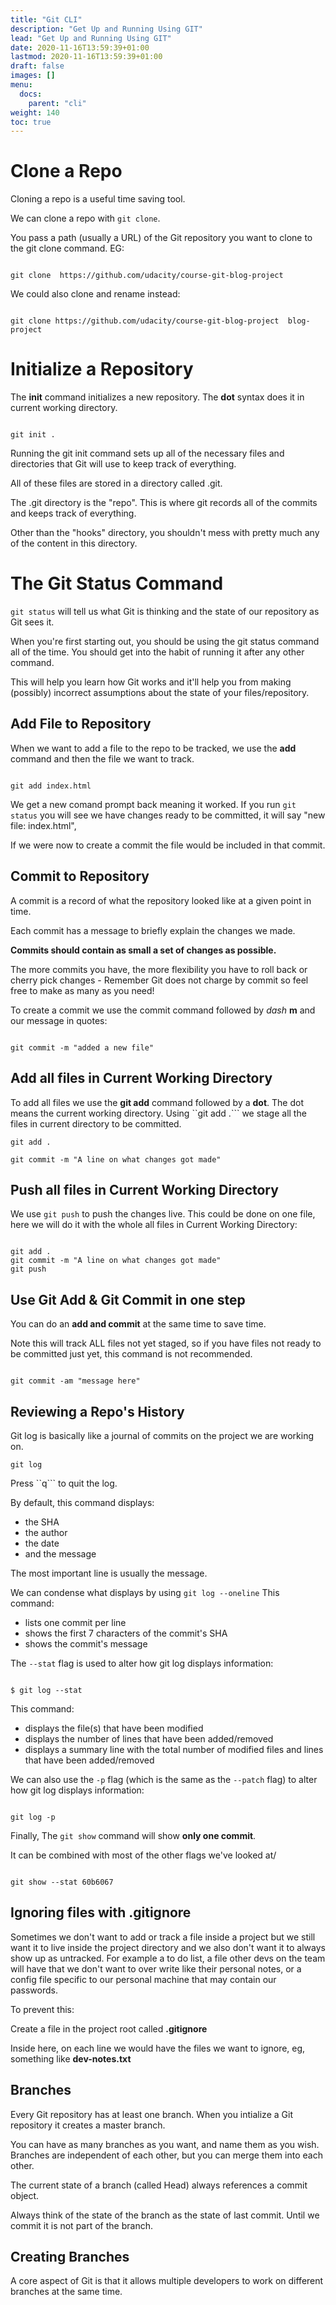 ```yaml
---
title: "Git CLI"
description: "Get Up and Running Using GIT"
lead: "Get Up and Running Using GIT"
date: 2020-11-16T13:59:39+01:00
lastmod: 2020-11-16T13:59:39+01:00
draft: false
images: []
menu:
  docs:
    parent: "cli"
weight: 140
toc: true
---
```


# Clone a Repo

Cloning a repo is a useful time saving tool.

We can clone a repo with ```git clone```. 

You pass a path (usually a URL) of the Git repository you want to clone to the git clone command. EG:

```

git clone  https://github.com/udacity/course-git-blog-project

```

We could also clone and rename instead:

```

git clone https://github.com/udacity/course-git-blog-project  blog-project

```

# Initialize a Repository

The **init** command initializes a new repository. The **dot** syntax does it in current working directory.  

```

git init .

```

Running the git init command sets up all of the necessary files and directories that Git will use to keep track of everything.

All of these files are stored in a directory called .git. 

The .git directory is the "repo". This is where git records all of the commits and keeps track of everything.

Other than the "hooks" directory, you shouldn't mess with pretty much any of the content in this directory.

# The Git Status Command

```git status```  will tell us what Git is thinking and the state of our repository as Git sees it.

When you're first starting out, you should be using the git status command all of the time. You should get into the habit of running it after any other command.

This will help you learn how Git works and it'll help you from making (possibly) incorrect assumptions about the state of your files/repository.


## Add File to Repository

When we want to add a file to the repo to be tracked, we use the **add** command and then the file we want to track.

```

git add index.html 

```

We get a new comand prompt back meaning it worked. If you run ```git status``` you will see we have changes ready to be committed, it will say "new file: index.html",

If we were now to create a commit the file would be included in that commit.

## Commit to Repository

A commit is a record of what the repository looked like at a given point in time.

Each commit has a message to briefly explain the changes we made.

**Commits should contain as small a set of changes as possible.**

The more commits you have, the more flexibility you have to roll back or cherry pick changes - Remember Git does not charge by commit so feel free to make as many as you need!

To create a commit we use the commit command followed by *dash* **m** and our message in quotes:

```

git commit -m "added a new file"

```

## Add all files in Current Working Directory

To add all files we use the **git add** command followed by a **dot**. The dot means the current working directory. Using ``git add  .``` we stage all the files in current directory to be committed.


```
git add .

git commit -m "A line on what changes got made"

```


## Push all files in Current Working Directory

We use ```git push``` to push the changes live. This could be done on one file, here we will do it with the whole all files in Current Working Directory:

```

git add .
git commit -m "A line on what changes got made"
git push

```

## Use Git Add & Git Commit in one step

You can do an **add and commit** at the same time to save time.

Note this will track ALL files not yet staged, so if you have files not ready to be committed just yet, this command is not recommended.

```

git commit -am "message here"

```


## Reviewing a Repo's History

Git log is basically like a journal of commits on the project we are working on.

```
git log

```

Press ``q``` to quit the log.

By default, this command displays:

- the SHA
- the author
- the date
- and the message

The most important line is usually the message.

We can condense what displays by using ```git log --oneline```  This command:

- lists one commit per line
- shows the first 7 characters of the commit's SHA
- shows the commit's message

The ```--stat``` flag is used to alter how git log displays information:

```

$ git log --stat

```

This command:

- displays the file(s) that have been modified
- displays the number of lines that have been added/removed
- displays a summary line with the total number of modified files and lines that have been added/removed


We can also use the ```-p``` flag (which is the same as the ```--patch``` flag) to alter how git log displays information:

```

git log -p

```

Finally, The ```git show``` command will show **only one commit**.

It can be combined with most of the other flags we've looked at/ 

```

git show --stat 60b6067

```

## Ignoring files with .gitignore

Sometimes we don't want to add or track a file inside a project but we still want it to live inside the project directory and we also don't want it to always show up as untracked. For example a to do list, a file other devs on the team will have that we don't want to over write like their personal notes, or a config file specific to our personal machine that may contain our passwords.

To prevent this:

Create a file in the project root called **.gitignore**

Inside here, on each line we would have the files we want to ignore, eg, something like **dev-notes.txt**


## Branches

Every Git repository has at least one branch. When you intialize a Git repository it creates a master branch. 

You can have as many branches as you want, and name them as you wish. Branches are independent of each other, but you can merge them into each other.

The current state of a branch (called Head) always references a commit object.

Always think of the state of the branch as the state of last commit. Until we commit it is not part of the branch.

## Creating Branches

A core aspect of Git is that it allows multiple developers to work on different branches at the same time.


